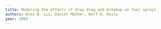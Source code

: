 ```yaml
---
title: Modeling the effects of drop drag and breakup on fuel sprays
authors: Alex B. Liu, Daniel Mather, Rolf D. Reitz
year: 1993
---
```


